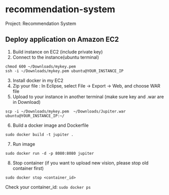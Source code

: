 # recommendation-system
Project: Recommendation System

## Deploy application on Amazon EC2

1. Build instance on EC2 (include private key)
2. Connect to the instance(ubuntu terminal)
```  
chmod 600 ~/Downloads/mykey.pem
ssh -i ~/Downloads/mykey.pem ubuntu@YOUR_INSTANCE_IP
```
3. Install docker in my EC2
4. Zip your file :  In Eclipse, select File -> Export -> Web, and choose WAR file
5. Upload to your instance in another terminal (make sure key and .war are in Download)
```
scp -i ~/Downloads/mykey.pem  ~/Downloads/Jupiter.war ubuntu@YOUR_INSTANCE_IP:~/
```
6. Build a docker image and Dockerfile
```
sudo docker build -t jupiter .
```
7. Run image
```
sudo docker run -d -p 8080:8080 jupiter
```
8. Stop container (if you want to upload new vision, please stop old container first)
```
sudo docker stop <container_id>
```
Check your container_id: ```sudo docker ps```
